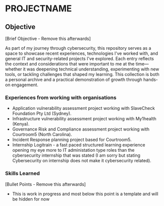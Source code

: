 # PROJECTNAME

## Objective
[Brief Objective - Remove this afterwards]

As part of my journey through cybersecurity, this repository serves as a space to showcase recent experiences, technologies I've worked with, and general IT and security-related projects I've explored. Each entry reflects the context and considerations that were important to me at the time—whether it was deepening technical understanding, experimenting with new tools, or tackling challenges that shaped my learning. This collection is both a personal archive and a practical demonstration of growth through hands-on engagement.

### Experiences from working with organisations
- Application vulnerability assessment project working with SlaveCheck Foundation Pty Ltd (Sydney).
- Infrastructure vulnerability assessment project working with My1health (Kenya).
- Governance Risk and Compliance assessment project working with Courtroom5 (North Carolina).
- Incident Response planning project based for Courtroom5.
- Internship Logitrain - a fast paced structured learning experience opening my eye more to IT administation type roles than    the cybersecurity internship that was stated (I am sorry but stating Cybersecurity on internship does not make it cybersecurity related).
  
### Skills Learned
[Bullet Points - Remove this afterwards]
- This is work in progress and most below this point is a template and will be hidden for now
<!--
- Advanced understanding of SIEM concepts and practical application.
- Proficiency in analyzing and interpreting network logs.
- Ability to generate and recognize attack signatures and patterns.
- Enhanced knowledge of network protocols and security vulnerabilities.
- Development of critical thinking and problem-solving skills in cybersecurity.

### Tools Used
[Bullet Points - Remove this afterwards]

- Security Information and Event Management (SIEM) system for log ingestion and analysis.
- Network analysis tools (such as Wireshark) for capturing and examining network traffic.
- Telemetry generation tools to create realistic network traffic and attack scenarios.

## Steps
drag & drop screenshots here or use imgur and reference them using imgsrc

Every screenshot should have some text explaining what the screenshot is about.

Example below.

*Ref 1: Network Diagram*
-->
